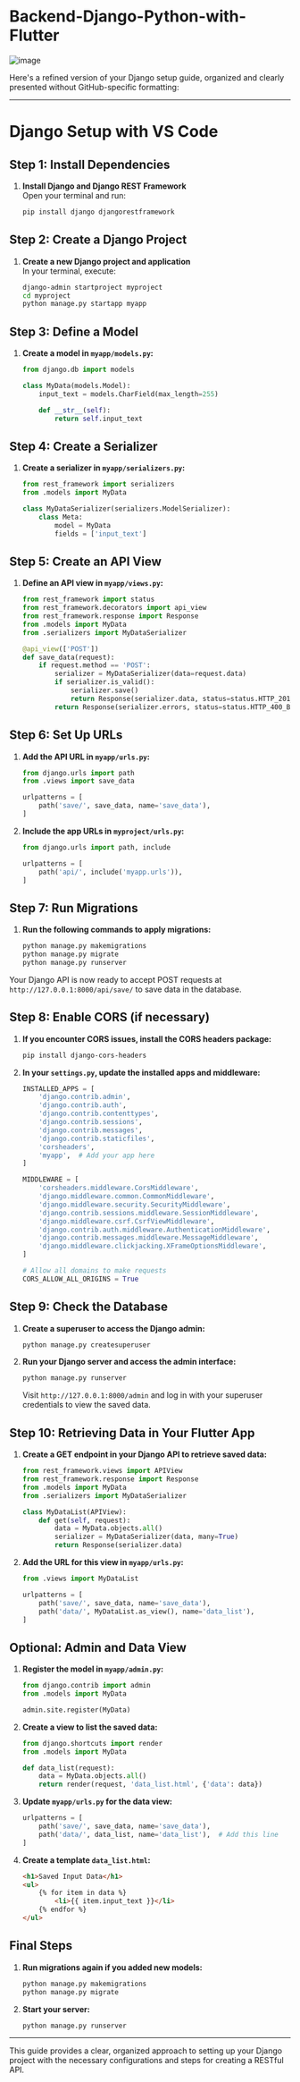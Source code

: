 # Backend-Django-Python-with-Flutter


![image](https://github.com/user-attachments/assets/f9cc1d52-8bf2-4fdc-b523-067f069fa89f)

Here's a refined version of your Django setup guide, organized and clearly presented without GitHub-specific formatting:

---

# Django Setup with VS Code

## Step 1: Install Dependencies

1. **Install Django and Django REST Framework**  
   Open your terminal and run:
   ```bash
   pip install django djangorestframework
   ```

## Step 2: Create a Django Project

1. **Create a new Django project and application**  
   In your terminal, execute:
   ```bash
   django-admin startproject myproject
   cd myproject
   python manage.py startapp myapp
   ```

## Step 3: Define a Model

1. **Create a model in `myapp/models.py`:**
   ```python
   from django.db import models

   class MyData(models.Model):
       input_text = models.CharField(max_length=255)

       def __str__(self):
           return self.input_text
   ```

## Step 4: Create a Serializer

1. **Create a serializer in `myapp/serializers.py`:**
   ```python
   from rest_framework import serializers
   from .models import MyData

   class MyDataSerializer(serializers.ModelSerializer):
       class Meta:
           model = MyData
           fields = ['input_text']
   ```

## Step 5: Create an API View

1. **Define an API view in `myapp/views.py`:**
   ```python
   from rest_framework import status
   from rest_framework.decorators import api_view
   from rest_framework.response import Response
   from .models import MyData
   from .serializers import MyDataSerializer

   @api_view(['POST'])
   def save_data(request):
       if request.method == 'POST':
           serializer = MyDataSerializer(data=request.data)
           if serializer.is_valid():
               serializer.save()
               return Response(serializer.data, status=status.HTTP_201_CREATED)
           return Response(serializer.errors, status=status.HTTP_400_BAD_REQUEST)
   ```

## Step 6: Set Up URLs

1. **Add the API URL in `myapp/urls.py`:**
   ```python
   from django.urls import path
   from .views import save_data

   urlpatterns = [
       path('save/', save_data, name='save_data'),
   ]
   ```

2. **Include the app URLs in `myproject/urls.py`:**
   ```python
   from django.urls import path, include

   urlpatterns = [
       path('api/', include('myapp.urls')),
   ]
   ```

## Step 7: Run Migrations

1. **Run the following commands to apply migrations:**
   ```bash
   python manage.py makemigrations
   python manage.py migrate
   python manage.py runserver
   ```

Your Django API is now ready to accept POST requests at `http://127.0.0.1:8000/api/save/` to save data in the database.

## Step 8: Enable CORS (if necessary)

1. **If you encounter CORS issues, install the CORS headers package:**
   ```bash
   pip install django-cors-headers
   ```

2. **In your `settings.py`, update the installed apps and middleware:**
   ```python
   INSTALLED_APPS = [
       'django.contrib.admin',
       'django.contrib.auth',
       'django.contrib.contenttypes',
       'django.contrib.sessions',
       'django.contrib.messages',
       'django.contrib.staticfiles',
       'corsheaders',
       'myapp',  # Add your app here
   ]

   MIDDLEWARE = [
       'corsheaders.middleware.CorsMiddleware',
       'django.middleware.common.CommonMiddleware',
       'django.middleware.security.SecurityMiddleware',
       'django.contrib.sessions.middleware.SessionMiddleware',
       'django.middleware.csrf.CsrfViewMiddleware',
       'django.contrib.auth.middleware.AuthenticationMiddleware',
       'django.contrib.messages.middleware.MessageMiddleware',
       'django.middleware.clickjacking.XFrameOptionsMiddleware',
   ]

   # Allow all domains to make requests
   CORS_ALLOW_ALL_ORIGINS = True
   ```

## Step 9: Check the Database

1. **Create a superuser to access the Django admin:**
   ```bash
   python manage.py createsuperuser
   ```

2. **Run your Django server and access the admin interface:**
   ```bash
   python manage.py runserver
   ```
   Visit `http://127.0.0.1:8000/admin` and log in with your superuser credentials to view the saved data.

## Step 10: Retrieving Data in Your Flutter App

1. **Create a GET endpoint in your Django API to retrieve saved data:**
   ```python
   from rest_framework.views import APIView
   from rest_framework.response import Response
   from .models import MyData
   from .serializers import MyDataSerializer

   class MyDataList(APIView):
       def get(self, request):
           data = MyData.objects.all()
           serializer = MyDataSerializer(data, many=True)
           return Response(serializer.data)
   ```

2. **Add the URL for this view in `myapp/urls.py`:**
   ```python
   from .views import MyDataList

   urlpatterns = [
       path('save/', save_data, name='save_data'),
       path('data/', MyDataList.as_view(), name='data_list'),
   ]
   ```

## Optional: Admin and Data View

1. **Register the model in `myapp/admin.py`:**
   ```python
   from django.contrib import admin
   from .models import MyData

   admin.site.register(MyData)
   ```

2. **Create a view to list the saved data:**
   ```python
   from django.shortcuts import render
   from .models import MyData

   def data_list(request):
       data = MyData.objects.all()
       return render(request, 'data_list.html', {'data': data})
   ```

3. **Update `myapp/urls.py` for the data view:**
   ```python
   urlpatterns = [
       path('save/', save_data, name='save_data'),
       path('data/', data_list, name='data_list'),  # Add this line
   ]
   ```

4. **Create a template `data_list.html`:**
   ```html
   <h1>Saved Input Data</h1>
   <ul>
       {% for item in data %}
           <li>{{ item.input_text }}</li>
       {% endfor %}
   </ul>
   ```

## Final Steps

1. **Run migrations again if you added new models:**
   ```bash
   python manage.py makemigrations
   python manage.py migrate
   ```

2. **Start your server:**
   ```bash
   python manage.py runserver
   ```

---

This guide provides a clear, organized approach to setting up your Django project with the necessary configurations and steps for creating a RESTful API.













